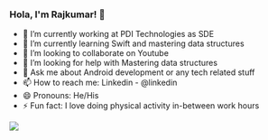 ### Hola, I'm Rajkumar! 👋


- 🔭 I’m currently working at PDI Technologies as SDE
- 🌱 I’m currently learning Swift and mastering data structures
- 👯 I’m looking to collaborate on Youtube
- 🤔 I’m looking for help with Mastering data structures
- 💬 Ask me about Android development or any tech related stuff
- 📫 How to reach me: Linkedin - @linkedin
- 😄 Pronouns: He/His
- ⚡ Fun fact: I love doing physical activity in-between work hours

<img src="https://github-readme-stats.vercel.app/api?username=Raj0697&&show_icons=true&title_color=ffffff&icon_color=bb2acf&text_color=daf7dc&bg_color=151515">
